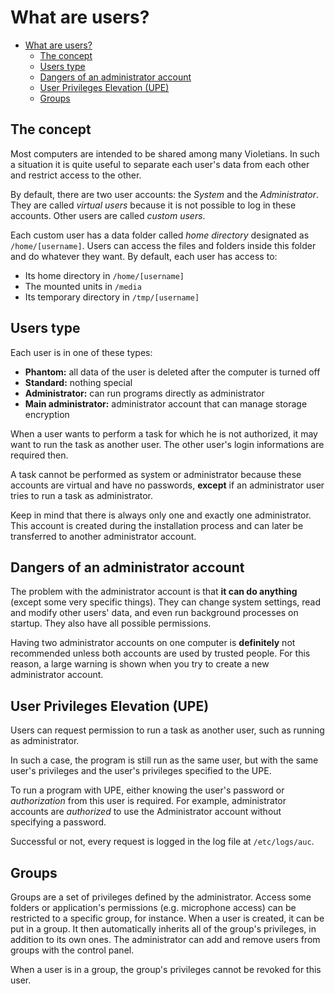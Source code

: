 # What are users?

- [What are users?](#what-are-users)
  - [The concept](#the-concept)
  - [Users type](#users-type)
  - [Dangers of an administrator account](#dangers-of-an-administrator-account)
  - [User Privileges Elevation (UPE)](#user-privileges-elevation-upe)
  - [Groups](#groups)

## The concept

Most computers are intended to be shared among many Violetians.
In such a situation it is quite useful to separate each user's
data from each other and restrict access to the other.

By default, there are two user accounts: the *System* and the *Administrator*.
They are called *virtual users* because it is not possible to log in these accounts.
Other users are called *custom users*.

Each custom user has a data folder called *home directory* designated as `/home/[username]`.
Users can access the files and folders inside this folder and do whatever they want.
By default, each user has access to:

- Its home directory in `/home/[username]`
- The mounted units in `/media`
- Its temporary directory in `/tmp/[username]`

## Users type

Each user is in one of these types:

- **Phantom:** all data of the user is deleted after the computer is turned off
- **Standard:** nothing special
- **Administrator:** can run programs directly as administrator
- **Main administrator:** administrator account that can manage storage encryption

When a user wants to perform a task for which he is not authorized,
it may want to run the task as another user. The other user's login
informations are required then.

A task cannot be performed as system or administrator because these
accounts are virtual and have no passwords, **except** if an administrator
user tries to run a task as administrator.

Keep in mind that there is always only one and exactly one administrator.
This account is created during the installation process and can later be transferred
to another administrator account.

## Dangers of an administrator account

The problem with the administrator account is that **it can do anything** (except
some very specific things). They can change system settings, read and modify other users'
data, and even run background processes on startup.
They also have all possible permissions.

Having two administrator accounts on one computer is **definitely** not
recommended unless both accounts are used by trusted people. For this reason,
a large warning is shown when you try to create a new administrator account.

## User Privileges Elevation (UPE)

Users can request permission to run a task as another user, such as running as administrator.

In such a case, the program is still run as the same user, but with the same user's
privileges and the user's privileges specified to the UPE.

To run a program with UPE, either knowing the user's password or *authorization*
from this user is required. For example, administrator accounts are *authorized*
to use the Administrator account without specifying a password.

Successful or not, every request is logged in the log file at `/etc/logs/auc`.

## Groups

Groups are a set of privileges defined by the administrator. Access some folders or application's permissions (e.g. microphone access) can be restricted to a specific group, for instance. When a user is created, it can be put in a group. It then automatically inherits all of the group's privileges, in addition to its own ones. The administrator can add and remove users from groups with the control panel.

When a user is in a group, the group's privileges cannot be revoked for this user.
